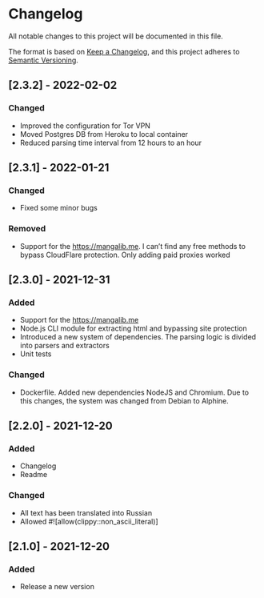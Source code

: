 # Changelog
All notable changes to this project will be documented in this file.

The format is based on [Keep a Changelog](https://keepachangelog.com/en/1.0.0/),
and this project adheres to [Semantic Versioning](https://semver.org/spec/v2.0.0.html).

## [2.3.2] - 2022-02-02
### Changed
- Improved the configuration for Tor VPN
- Moved Postgres DB from Heroku to local container
- Reduced parsing time interval from 12 hours to an hour

## [2.3.1] - 2022-01-21
### Changed
- Fixed some minor bugs
### Removed
- Support for the https://mangalib.me. I can’t find any free methods to bypass CloudFlare protection. Only adding paid proxies worked

## [2.3.0] - 2021-12-31
### Added
- Support for the https://mangalib.me
- Node.js CLI module for extracting html and bypassing site protection
- Introduced a new system of dependencies. The parsing logic is divided into parsers and extractors
- Unit tests
### Changed
- Dockerfile. Added new dependencies NodeJS and Chromium. Due to this changes, the system was changed from Debian to Alphine.

## [2.2.0] - 2021-12-20
### Added
- Changelog
- Readme
### Changed
- All text has been translated into Russian
- Allowed #![allow(clippy::non_ascii_literal)]

## [2.1.0] - 2021-12-20
### Added
- Release a new version